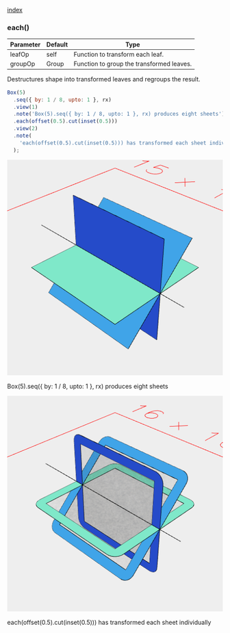 [index](../../nb/api/index.md)
### each()
Parameter|Default|Type
---|---|---
|leafOp|self|Function to transform each leaf.
|groupOp|Group|Function to group the transformed leaves.

Destructures shape into transformed leaves and regroups the result.

```JavaScript
Box(5)
  .seq({ by: 1 / 8, upto: 1 }, rx)
  .view(1)
  .note('Box(5).seq({ by: 1 / 8, upto: 1 }, rx) produces eight sheets')
  .each(offset(0.5).cut(inset(0.5)))
  .view(2)
  .note(
    'each(offset(0.5).cut(inset(0.5))) has transformed each sheet individually'
  );
```

![Image](each.md.0.png)

Box(5).seq({ by: 1 / 8, upto: 1 }, rx) produces eight sheets

![Image](each.md.1.png)

each(offset(0.5).cut(inset(0.5))) has transformed each sheet individually
